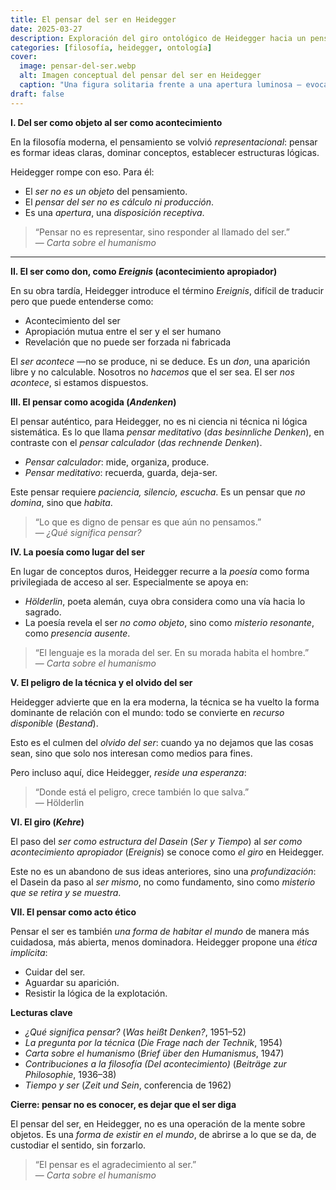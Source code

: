 ```yaml
---
title: El pensar del ser en Heidegger
date: 2025-03-27
description: Exploración del giro ontológico de Heidegger hacia un pensar no metafísico y poético del ser.
categories: [filosofía, heidegger, ontología]
cover:
  image: pensar-del-ser.webp
  alt: Imagen conceptual del pensar del ser en Heidegger
  caption: "Una figura solitaria frente a una apertura luminosa — evocación visual del acontecimiento del ser (*Ereignis*)"
draft: false
---
```


**I. Del ser como objeto al ser como acontecimiento**

En la filosofía moderna, el pensamiento se volvió *representacional*: pensar es formar ideas claras, dominar conceptos, establecer estructuras lógicas.

Heidegger rompe con eso. Para él:

- El *ser no es un objeto* del pensamiento.
- El *pensar del ser no es cálculo ni producción*.
- Es una *apertura*, una *disposición receptiva*.

> “Pensar no es representar, sino responder al llamado del ser.”  
> — *Carta sobre el humanismo*

---

**II. El ser como don, como *Ereignis* (acontecimiento apropiador)**

En su obra tardía, Heidegger introduce el término *Ereignis*, difícil de traducir pero que puede entenderse como:

- Acontecimiento del ser  
- Apropiación mutua entre el ser y el ser humano  
- Revelación que no puede ser forzada ni fabricada

El *ser acontece* —no se produce, ni se deduce. Es un *don*, una aparición libre y no calculable. Nosotros no *hacemos* que el ser sea. El ser *nos acontece*, si estamos dispuestos.

**III. El pensar como acogida (*Andenken*)**

El pensar auténtico, para Heidegger, no es ni ciencia ni técnica ni lógica sistemática. Es lo que llama *pensar meditativo* (*das besinnliche Denken*), en contraste con el *pensar calculador* (*das rechnende Denken*).

- *Pensar calculador*: mide, organiza, produce.  
- *Pensar meditativo*: recuerda, guarda, deja-ser.

Este pensar requiere *paciencia, silencio, escucha*. Es un pensar que *no domina*, sino que *habita*.

> “Lo que es digno de pensar es que aún no pensamos.”  
> — *¿Qué significa pensar?*

**IV. La poesía como lugar del ser**

En lugar de conceptos duros, Heidegger recurre a la *poesía* como forma privilegiada de acceso al ser. Especialmente se apoya en:

- *Hölderlin*, poeta alemán, cuya obra considera como una vía hacia lo sagrado.  
- La poesía revela el ser *no como objeto*, sino como *misterio resonante*, como *presencia ausente*.

> “El lenguaje es la morada del ser. En su morada habita el hombre.”  
> — *Carta sobre el humanismo*

**V. El peligro de la técnica y el olvido del ser**

Heidegger advierte que en la era moderna, la técnica se ha vuelto la forma dominante de relación con el mundo: todo se convierte en *recurso disponible* (*Bestand*).

Esto es el culmen del *olvido del ser*: cuando ya no dejamos que las cosas sean, sino que solo nos interesan como medios para fines.

Pero incluso aquí, dice Heidegger, *reside una esperanza*:

> “Donde está el peligro, crece también lo que salva.”  
> — Hölderlin

**VI. El giro (*Kehre*)**

El paso del *ser como estructura del Dasein* (*Ser y Tiempo*) al *ser como acontecimiento apropiador* (*Ereignis*) se conoce como *el giro* en Heidegger.

Este no es un abandono de sus ideas anteriores, sino una *profundización*: el Dasein da paso al *ser mismo*, no como fundamento, sino como *misterio que se retira y se muestra*.

**VII. El pensar como acto ético**

Pensar el ser es también *una forma de habitar el mundo* de manera más cuidadosa, más abierta, menos dominadora. Heidegger propone una *ética implícita*:

- Cuidar del ser.  
- Aguardar su aparición.  
- Resistir la lógica de la explotación.

**Lecturas clave**

- *¿Qué significa pensar?* (*Was heißt Denken?*, 1951–52)  
- *La pregunta por la técnica* (*Die Frage nach der Technik*, 1954)  
- *Carta sobre el humanismo* (*Brief über den Humanismus*, 1947)  
- *Contribuciones a la filosofía (Del acontecimiento)* (*Beiträge zur Philosophie*, 1936–38)  
- *Tiempo y ser* (*Zeit und Sein*, conferencia de 1962)

**Cierre: pensar no es conocer, es dejar que el ser diga**

El pensar del ser, en Heidegger, no es una operación de la mente sobre objetos. Es una *forma de existir en el mundo*, de abrirse a lo que se da, de custodiar el sentido, sin forzarlo.

> “El pensar es el agradecimiento al ser.”  
> — *Carta sobre el humanismo*
